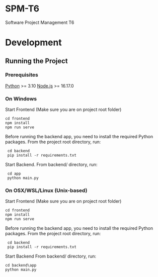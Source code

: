 # SPM-T6
Software Project Management T6

# Development

## Running the Project

### Prerequisites

[Python](https://www.python.org/downloads/) >= 3.10
[Node.js](https://nodejs.org/en/download) >= 16.17.0

### On Windows

Start Frontend (Make sure you are on project root folder)

```shell
cd frontend
npm install
npm run serve
```
Before running the backend app, you need to install the required Python packages. From the project root directory, run:
```shell
 cd backend
 pip install -r requirements.txt
```

Start Backend. From backend/ directory, run:

```shell
 cd app
 python main.py
```

### On OSX/WSL/Linux (Unix-based)

Start Frontend (Make sure you are on project root folder)

```shell
cd frontend
npm install
npm run serve
```
Before running the backend app, you need to install the required Python packages. From the project root directory, run:

```shell
 cd backend
 pip install -r requirements.txt
```

Start Backend From backend/ directory, run:

```shell
cd backend\app
python main.py
```
